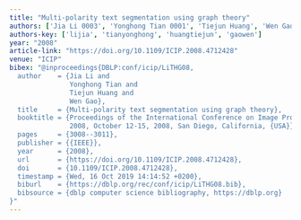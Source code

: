 ```yaml
---
title: "Multi-polarity text segmentation using graph theory"
authors: ['Jia Li 0003', 'Yonghong Tian 0001', 'Tiejun Huang', 'Wen Gao 0001']
authors-key: ['lijia', 'tianyonghong', 'huangtiejun', 'gaowen']
year: "2008"
article-link: "https://doi.org/10.1109/ICIP.2008.4712428"
venue: "ICIP"
bibex: "@inproceedings{DBLP:conf/icip/LiTHG08,
  author    = {Jia Li and
               Yonghong Tian and
               Tiejun Huang and
               Wen Gao},
  title     = {Multi-polarity text segmentation using graph theory},
  booktitle = {Proceedings of the International Conference on Image Processing, {ICIP}
               2008, October 12-15, 2008, San Diego, California, {USA}},
  pages     = {3008--3011},
  publisher = {{IEEE}},
  year      = {2008},
  url       = {https://doi.org/10.1109/ICIP.2008.4712428},
  doi       = {10.1109/ICIP.2008.4712428},
  timestamp = {Wed, 16 Oct 2019 14:14:52 +0200},
  biburl    = {https://dblp.org/rec/conf/icip/LiTHG08.bib},
  bibsource = {dblp computer science bibliography, https://dblp.org}
}"
---
```

